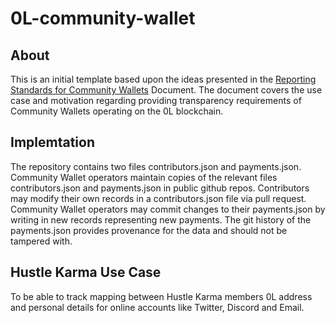 # 0L-community-wallet


## About

This is an initial template based upon the ideas presented in the [Reporting Standards for Community Wallets](https://hackmd.io/MKskCuXbQT2t9s8lou_GKQ?view) Document. The document covers the use case and motivation regarding providing transparency requirements of Community Wallets operating on the 0L blockchain.


## Implemtation

The repository contains two files contributors.json and payments.json. Community Wallet operators maintain copies of the relevant files contributors.json and payments.json in public github repos. Contributors may modify their own records in a contributors.json file via pull request. Community Wallet operators may commit changes to their payments.json by writing in new records representing new payments. The git history of the payments.json provides provenance for the data and should not be tampered with.

## Hustle Karma Use Case

To be able to track mapping between Hustle Karma members 0L address and personal details for online accounts like Twitter, Discord and Email.